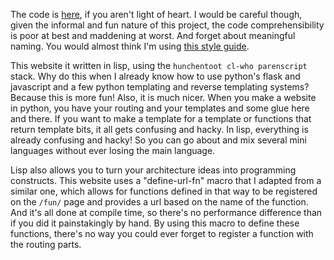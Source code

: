 

The code is [here](https://github.com/robertmaxwilliams/max-website), if you aren't light of heart.
I would be careful though, given the informal and fun nature of this project, the code comprehensibility
is poor at best and maddening at worst. And forget about meaningful naming. You would almost think I'm
using [this style guide](https://www.se.rit.edu/~tabeec/RIT_441/Resources_files/How%20To%20Write%20Unmaintainable%20Code.pdf).



This website it written in lisp, using the `hunchentoot cl-who parenscript` stack. Why do this when
I already know how to use python's flask and javascript and a few python templating and reverse
templating systems? Because this is more fun! Also, it is much nicer. When you make a website in
python, you have your routing and your templates and some glue here and there. If you want to make
a template for a template or functions that return template bits, it all gets confusing and hacky.
In lisp, everything is already confusing and hacky! So you can go about and mix several mini
languages without ever losing the main language.

Lisp also allows you to turn your architecture ideas into programming constructs. This website uses
a "define-url-fn" macro that I adapted from a similar one, which allows for functions defined
in that way to be registered on the `/fun/` page and provides a url based on the name of the
function. And it's all done at compile time, so there's no performance difference than if you did it
painstakingly by hand. By using this macro to define these functions, there's no way you could
ever forget to register a function with the routing parts.
